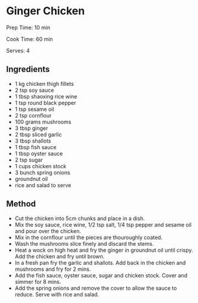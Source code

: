 # Ginger Chicken

Prep Time: 10 min

Cook Time: 60 min

Serves: 4
## Ingredients
* 1 kg chicken thigh fillets
* 2 tsp soy sauce
* 1 tbsp shaoxing rice wine
* 1 tsp round black pepper
* 1 tsp sesame oil
* 2 tsp cornflour
* 100 grams mushrooms
* 3 tbsp ginger
* 2 tbsp sliced garlic
* 3 tbsp shallots
* 1 tbsp fish sauce
* 1 tbsp oyster sauce
* 2 tsp sugar
* 1 cups chicken stock
* 3 bunch spring onions
* groundnut oil
* rice and salad to serve


## Method
* Cut the chicken into 5cm chunks and place in a dish.
* Mix the soy sauce, rice wine, 1/2 tsp salt, 1/4 tsp pepper and sesame oil and pour over the chicken.
* Mix in the cornflour until the pieces are thouroughly coated.
* Wash the mushrooms slice finely and discard the stems.
* Heat a wock on high heat and fry the ginger in groundnut oil until crispy. Add the chicken and fry until brown.
* In a fresh pan fry the garlic and shallots. Add back in the chicken and mushrooms and fry for 2 mins.
* Add the fish sauce, oyster sauce, sugar and chicken stock. Cover and simmer for 8 mins.
* Add the spring onions and remove the cover to allow the sauce to reduce. Serve with rice and salad.
